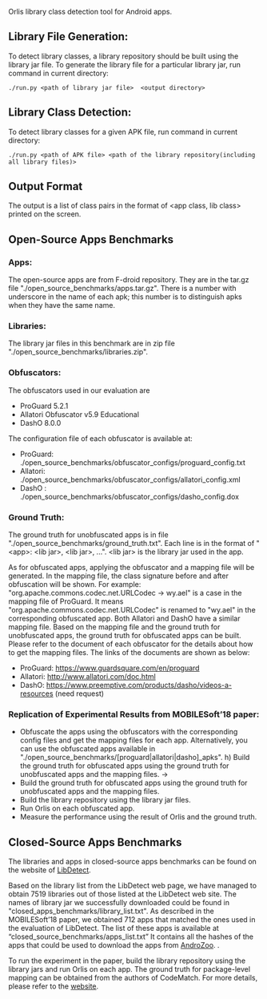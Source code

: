 Orlis library class detection tool for Android apps.

## Library File Generation:
To detect library classes, a library repository should be built using the
library jar file. To generate the library file for a particular library jar,
run command in current directory:

```
./run.py <path of library jar file>  <output directory>
```

## Library Class Detection:
To detect library classes for a given APK file, run command in current
directory:

```
./run.py <path of APK file> <path of the library repository(including all library files)>
```

## Output Format 
The output is a list of class pairs in the format of
<app class, lib class> printed on the screen.


## Open-Source Apps Benchmarks
### Apps:
The open-source apps are from F-droid repository. They are in the tar.gz file
"./open_source_benchmarks/apps.tar.gz". There is a number with underscore in the
name of each apk; this number is to distinguish apks when they have the same name.

### Libraries:
The library jar files in this benchmark are in zip file
"./open_source_benchmarks/libraries.zip".

### Obfuscators:
The obfuscators used in our evaluation are 
* ProGuard 5.2.1
* Allatori Obfuscator v5.9 Educational
* DashO 8.0.0

The configuration file of each obfuscator is available at:
* ProGuard: ./open_source_benchmarks/obfuscator_configs/proguard_config.txt
* Allatori: ./open_source_benchmarks/obfuscator_configs/allatori_config.xml
* DashO   : ./open_source_benchmarks/obfuscator_configs/dasho_config.dox

### Ground Truth:
 The ground truth for unobfuscated apps is in file
"./open_source_benchmarks/ground_truth.txt". Each line is in the
format of "\<app\>: \<lib jar\>, \<lib jar\>, ...". \<lib jar\> is the
library jar used in the app. 
   
As for obfuscated apps, applying the obfuscator and a mapping file
will be generated. In the mapping file, the class signature before
and after obfuscation will be shown. For example:
"org.apache.commons.codec.net.URLCodec -> wy.ael" is a case in the
mapping file of ProGuard. It means
"org.apache.commons.codec.net.URLCodec" is renamed to "wy.ael" in
the corresponding obfuscated app. Both Allatori and DashO have a similar mapping
file. Based on the mapping file and the ground truth for
unobfuscated apps, the ground truth for obfuscated apps can be
built. Please refer to the document of each obfuscator for the
details about how to get the mapping files. The links of the
documents are shown as below: 

* ProGuard: https://www.guardsquare.com/en/proguard
* Allatori: http://www.allatori.com/doc.html
* DashO: https://www.preemptive.com/products/dasho/videos-a-resources (need request)

### Replication of Experimental Results from MOBILESoft’18 paper:
* Obfuscate the apps using the obfuscators with the corresponding config files and get the mapping files for each app.
Alternatively, you can use the obfuscated apps available in "./open_source_benchmarks/[proguard|allatori|dasho]_apks".
h) Build the ground truth for obfuscated apps using the ground truth for unobfuscated apps and the mapping files. ->
* Build the ground truth for obfuscated apps using the ground truth for unobfuscated apps and the mapping files.
* Build the library repository using the library jar files.
* Run Orlis on each obfuscated app.
* Measure the performance using the result of Orlis and the ground truth.

## Closed-Source Apps Benchmarks
The libraries and apps in closed-source apps benchmarks can be found on the
website of
[LibDetect](http://www.st.informatik.tu-darmstadt.de/artifacts/codematch/).

Based on the library list from the LibDetect web page, we have managed to obtain 7519 libraries out of 
those listed at the LibDetect web site. The names of library jar we successfully downloaded could be found
in "closed_apps_benchmarks/library_list.txt". As described in the MOBILESoft’18 paper, we obtained 712 apps that matched the ones used in the evaluation of LibDetect. The list of these apps is available at “closed_source_benchmarks/apps_list.txt”
It contains all the hashes of the apps 
that could be used to download the apps from [AndroZoo](https://androzoo.uni.lu/).  .

To run the experiment in the paper, build the library repository
using the library jars and run Orlis on each app. The ground truth for package-level mapping
can be obtained from the authors of CodeMatch. For more details,
please refer to the
[website](http://www.st.informatik.tu-darmstadt.de/artifacts/codematch/).
